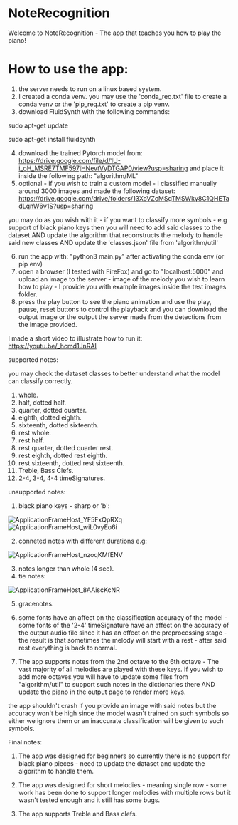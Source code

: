 # NoteRecognition

Welcome to NoteRecognition - The app that teaches you how to play the piano!

# How to use the app:
1. the server needs to run on a linux based system.
2. I created a conda venv. you may use the 'conda_req.txt' file to create a conda venv or the 'pip_req.txt' to create a pip venv.
3. download FluidSynth with the following commands:

sudo apt-get update

sudo apt-get install fluidsynth

4. download the trained Pytorch model from: https://drive.google.com/file/d/1U-i_oH_MSRE7TMF597jHNevtVyDTGAP0/view?usp=sharing
and place it inside the following path: "algorithm/ML"
5. optional - if you wish to train a custom model - I classified manually around 3000 images and made the following dataset: https://drive.google.com/drive/folders/13XoVZcMSgTMSWky8C1QHETadLqnW6v1S?usp=sharing

you may do as you wish with it - if you want to classify more symbols - e.g support of black piano keys then you will need to add said classes to the dataset AND update the algorithm that reconstructs the melody to handle said new classes AND update the 'classes.json' file from 'algorithm/util'

6. run the app with: "python3 main.py" after activating the conda env (or pip env)
7. open a browser (I tested with FireFox) and go to "localhost:5000" and upload an image to the server - image of the melody you wish to learn how to play - I provide you with example images inside the test images folder.
8. press the play button to see the piano animation and use the play, pause, reset buttons to control the playback and you can download the output image or the output the server made from the detections from the image provided.


I made a short video to illustrate how to run it: https://youtu.be/_hcmd1JnRAI


supported notes:

you may check the dataset classes to better understand what the model can classify correctly.

1. whole.
2. half, dotted half.
3. quarter, dotted quarter.
4. eighth, dotted eighth.
5. sixteenth, dotted sixteenth.
6. rest whole.
7. rest half.
8. rest quarter, dotted quarter rest.
9. rest eighth, dotted rest eighth.
10. rest sixteenth, dotted rest sixteenth.
11. Treble, Bass Clefs.
12. 2-4, 3-4, 4-4 timeSignatures.

unsupported notes:
1. black piano keys - sharp or 'b': 

![ApplicationFrameHost_YF5FxQpRXq](https://user-images.githubusercontent.com/53357564/175818046-26df9651-f78b-465e-a2da-5b8b8f95eafe.png)
![ApplicationFrameHost_wiL0vyEo6i](https://user-images.githubusercontent.com/53357564/175818110-27633545-c20a-475a-8737-b691807f9ee5.png)


2. conneted notes with different durations e.g:

![ApplicationFrameHost_nzoqKMfENV](https://user-images.githubusercontent.com/53357564/175818138-5bf9c811-066e-469f-b3c8-8eaff2430627.png)


3. notes longer than whole (4 sec).
4. tie notes:


![ApplicationFrameHost_8AAiscKcNR](https://user-images.githubusercontent.com/53357564/175818233-179de638-9a14-4ab8-a826-80078e43911a.png)

5. gracenotes.

6. some fonts have an affect on the classification accuracy of the model - some fonts of the '2-4' timeSignature have an affect on the accuracy of the output audio file since it has an effect on the preprocessing stage - the result is that sometimes the melody will start with a rest - after said rest everything is back to normal.

7. The app supports notes from the 2nd octave to the 6th octave - The vast majority of all melodies are played with these keys. If you wish to add more octaves you will have to update some files from "algorithm/util" to support such notes in the dictionaries there AND update the piano in the output page to render more keys.

the app shouldn't crash if you provide an image with said notes but the accuracy won't be high since the model wasn't trained on such symbols so either we ignore them or an inaccurate classification will be given to such symbols.


Final notes:
1. The app was designed for beginners so currently there is no support for black piano pieces - need to update the dataset and update the algorithm to handle them.

2. The app was designed for short melodies - meaning single row - some work has been done to support longer melodies with multiple rows but it wasn't tested enough and it still has some bugs.

3. The app supports Treble and Bass clefs.
